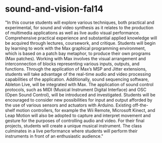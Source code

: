 # sound-and-vision-fal14

"In this course students will explore various techniques, both practical and experimental, for sound and video synthesis as it relates to the production of multimedia applications as well as live audio visual performance. Comprehensive practical experience and substantial applied knowledge will be acquired through lectures, coursework, and critique. Students will begin by learning to work with the Max graphical programming environment, which is based on a patch bay metaphor, to produce their own programs (Max patches). Working with Max involves the visual arrangement and interconnection of blocks representing various inputs, outputs, and functions. Through the application of Max’s MSP and Jitter extensions, students will take advantage of the real-time audio and video processing capabilities of the application. Additionally, sound sequencing software, Ableton Live, will be integrated with Max. The application of sound control protocols, such as MIDI (Musical Instrument Digital Interface) and OSC (Open Sound Control), will be introduced and investigated. Students will be encouraged to consider new possibilities for input and output afforded by the use of various sensors and actuators with Arduino. Existing off-the-shelf motion controllers, for example the Wii Remote, Microsoft Kinect, and Leap Motion will also be adopted to capture and interpret movement and gesture for the purposes of controlling audio and video. For their final projects, students will create a unique musical instrument. The class culminates in a live performance where students will perform their instruments in front of an enthusiastic audience."
